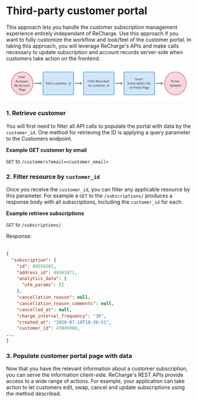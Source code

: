 # Third-party customer portal

This approach lets you handle the customer subscription management experience entirely independant of ReCharge. Use this approach if you want to fully customize the workflow and look/feel of the customer portal. In taking this approach, you will leverage ReCharge's APIs and make calls necessary to update subscription and account records server-side when customers take action on the frontend.

![third party portal](assets/images/3p-cust-portal.png)

### 1. Retrieve customer 

You will first need to filter all API calls to populate the portal with data by the `customer_id`. One method for retrieving the ID is applying a query parameter to the Customers endpoint.

**Example GET customer by email**

`GET` to `/customers?email=<customer_email>`

### 2. Filter resource by `customer_id`
Once you receive the `customer_id`, you can filter any applicable resource by this parameter. For example a `GET` to the `/subscriptions/` produces a response body with all subscriptions, including the `customer_id` for each.


**Example retrieve subscriptions**

`GET` to `/subscriptions/`

Response:

```json

{
  "subscription": {
    "id": 89559201,
    "address_id": 48563471,
    "analytics_data": {
      "utm_params": []
    },
    "cancellation_reason": null,
    "cancellation_reason_comments": null,
    "cancelled_at": null,
    "charge_interval_frequency": "30",
    "created_at": "2020-07-10T10:30:51",
    "customer_id": 43845860,
...
}
```
### 3. Populate customer portal page with data

Now that you have the relevant information about a customer subscription, you can serve the information client-side. ReCharge's REST APIs provide access to a wide range of actions. For example, your application can take action to let customers edit, swap, cancel and update subscriptions using the method described.

